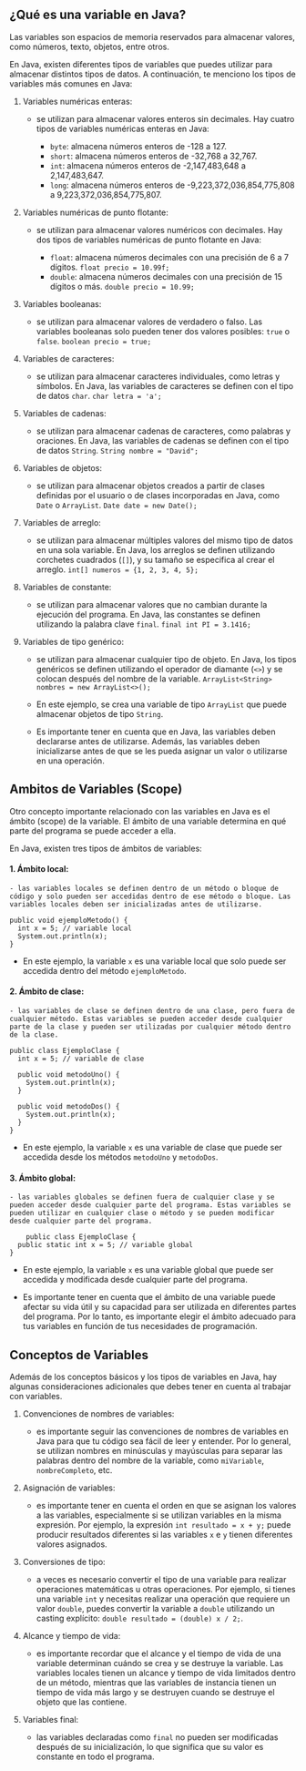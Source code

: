 ## **¿Qué es una variable en Java?**

Las variables son espacios de memoria reservados para almacenar valores, como números, texto, objetos, entre otros.

En Java, existen diferentes tipos de variables que puedes utilizar para almacenar distintos tipos de datos. A continuación, te menciono los tipos de variables más comunes en Java:

1.  Variables numéricas enteras: 
	- se utilizan para almacenar valores enteros sin decimales. Hay cuatro tipos de variables numéricas enteras en Java:

		-   `byte`: almacena números enteros de -128 a 127.
		-   `short`: almacena números enteros de -32,768 a 32,767.
		-   `int`: almacena números enteros de -2,147,483,648 a 2,147,483,647.
		-   `long`: almacena números enteros de -9,223,372,036,854,775,808 a 9,223,372,036,854,775,807.

2.  Variables numéricas de punto flotante: 
	- se utilizan para almacenar valores numéricos con decimales. Hay dos tipos de variables numéricas de punto flotante en Java:

		-   `float`: almacena números decimales con una precisión de 6 a 7 dígitos.
				`float precio = 10.99f;`
		-   `double`: almacena números decimales con una precisión de 15 dígitos o más.
				`double precio = 10.99;`

3.  Variables booleanas: 
	- se utilizan para almacenar valores de verdadero o falso. Las variables booleanas solo pueden tener dos valores posibles: `true` o `false`.
			`boolean precio = true;`
    
4.  Variables de caracteres:
	- se utilizan para almacenar caracteres individuales, como letras y símbolos. En Java, las variables de caracteres se definen con el tipo de datos `char`.
			`char letra = 'a';`
    
5.  Variables de cadenas:
	- se utilizan para almacenar cadenas de caracteres, como palabras y oraciones. En Java, las variables de cadenas se definen con el tipo de datos `String`.
			`String nombre = "David";`
    
6.  Variables de objetos:
	- se utilizan para almacenar objetos creados a partir de clases definidas por el usuario o de clases incorporadas en Java, como `Date` o `ArrayList`.
			`Date date = new Date();`
			
7.  Variables de arreglo:
	- se utilizan para almacenar múltiples valores del mismo tipo de datos en una sola variable. En Java, los arreglos se definen utilizando corchetes cuadrados (`[]`), y su tamaño se especifica al crear el arreglo.
			`int[] numeros = {1, 2, 3, 4, 5};`
			
8.  Variables de constante:
	- se utilizan para almacenar valores que no cambian durante la ejecución del programa. En Java, las constantes se definen utilizando la palabra clave `final`.
			`final int PI = 3.1416;`

9.  Variables de tipo genérico:
	- se utilizan para almacenar cualquier tipo de objeto. En Java, los tipos genéricos se definen utilizando el operador de diamante (`<>`) y se colocan después del nombre de la variable.
			`ArrayList<String> nombres = new ArrayList<>();`
			
	- En este ejemplo, se crea una variable de tipo `ArrayList` que puede almacenar objetos de tipo `String`.

	- Es importante tener en cuenta que en Java, las variables deben declararse antes de utilizarse. Además, las variables deben inicializarse antes de que se les pueda asignar un valor o utilizarse en una operación.

## **Ambitos de Variables (Scope)**

Otro concepto importante relacionado con las variables en Java es el ámbito (scope) de la variable. El ámbito de una variable determina en qué parte del programa se puede acceder a ella.

En Java, existen tres tipos de ámbitos de variables:

#### 1.  Ámbito local:
	- las variables locales se definen dentro de un método o bloque de código y solo pueden ser accedidas dentro de ese método o bloque. Las variables locales deben ser inicializadas antes de utilizarse.
			
```
public void ejemploMetodo() {
  int x = 5; // variable local
  System.out.println(x);
}
```
	
- En este ejemplo, la variable `x` es una variable local que solo puede ser accedida dentro del método `ejemploMetodo`.

#### 2.  Ámbito de clase:
	- las variables de clase se definen dentro de una clase, pero fuera de cualquier método. Estas variables se pueden acceder desde cualquier parte de la clase y pueden ser utilizadas por cualquier método dentro de la clase.

```
public class EjemploClase {
  int x = 5; // variable de clase

  public void metodoUno() {
    System.out.println(x);
  }

  public void metodoDos() {
    System.out.println(x);
  }
}
```

- En este ejemplo, la variable `x` es una variable de clase que puede ser accedida desde los métodos `metodoUno` y `metodoDos`.

#### 3.  Ámbito global:
	- las variables globales se definen fuera de cualquier clase y se pueden acceder desde cualquier parte del programa. Estas variables se pueden utilizar en cualquier clase o método y se pueden modificar desde cualquier parte del programa.
```
	public class EjemploClase {
  public static int x = 5; // variable global
}
```

- En este ejemplo, la variable `x` es una variable global que puede ser accedida y modificada desde cualquier parte del programa.

- Es importante tener en cuenta que el ámbito de una variable puede afectar su vida útil y su capacidad para ser utilizada en diferentes partes del programa. Por lo tanto, es importante elegir el ámbito adecuado para tus variables en función de tus necesidades de programación.

## Conceptos de Variables

Además de los conceptos básicos y los tipos de variables en Java, hay algunas consideraciones adicionales que debes tener en cuenta al trabajar con variables.

1. Convenciones de nombres de variables:
	- es importante seguir las convenciones de nombres de variables en Java para que tu código sea fácil de leer y entender. Por lo general, se utilizan nombres en minúsculas y mayúsculas para separar las palabras dentro del nombre de la variable, como `miVariable`, `nombreCompleto`, etc.
    
2. Asignación de variables:
	- es importante tener en cuenta el orden en que se asignan los valores a las variables, especialmente si se utilizan variables en la misma expresión. Por ejemplo, la expresión `int resultado = x + y;` puede producir resultados diferentes si las variables `x` e `y` tienen diferentes valores asignados.
    
3. Conversiones de tipo:
	- a veces es necesario convertir el tipo de una variable para realizar operaciones matemáticas u otras operaciones. Por ejemplo, si tienes una variable `int` y necesitas realizar una operación que requiere un valor `double`, puedes convertir la variable a `double` utilizando un casting explícito: `double resultado = (double) x / 2;`.
    
4. Alcance y tiempo de vida:
	- es importante recordar que el alcance y el tiempo de vida de una variable determinan cuándo se crea y se destruye la variable. Las variables locales tienen un alcance y tiempo de vida limitados dentro de un método, mientras que las variables de instancia tienen un tiempo de vida más largo y se destruyen cuando se destruye el objeto que las contiene.
    
5. Variables final:
	- las variables declaradas como `final` no pueden ser modificadas después de su inicialización, lo que significa que su valor es constante en todo el programa.


